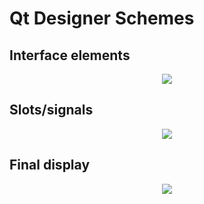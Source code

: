 # Qt Designer Schemes

## Interface elements

<p align="center">
<img src="https://github.com/RogerCL24/IDI/assets/90930371/51804a8d-1a9a-4764-8aaa-7b456ab290b9"/>
</p>


## Slots/signals

<p align="center">
<img src="https://github.com/RogerCL24/IDI/assets/90930371/56f3c140-d821-4f62-b766-5422a5810916"/>
</p>


## Final display

<p align="center">
<img src="https://github.com/RogerCL24/IDI/assets/90930371/8febc8da-0913-4f8f-957e-0b77afd0fde9"/>
</p>
